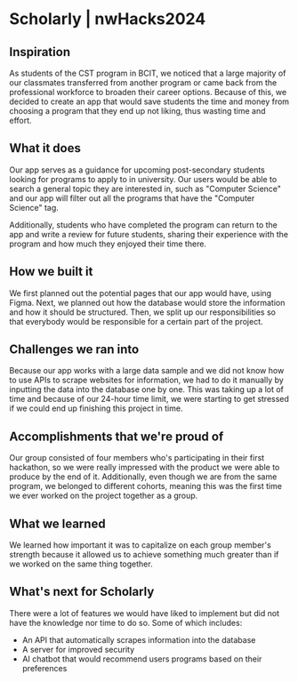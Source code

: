 # Scholarly | nwHacks2024
## Inspiration
As students of the CST program in BCIT, we noticed that a large majority of our classmates transferred from another program or came back from the professional workforce to broaden their career options. Because of this, we decided to create an app that would save students the time and money from choosing a program that they end up not liking, thus wasting time and effort.

## What it does
Our app serves as a guidance for upcoming post-secondary students looking for programs to apply to in university. Our users would be able to search a general topic they are interested in, such as "Computer Science" and our app will filter out all the programs that have the "Computer Science" tag.

Additionally, students who have completed the program can return to the app and write a review for future students, sharing their experience with the program and how much they enjoyed their time there.

## How we built it
We first planned out the potential pages that our app would have, using Figma. Next, we planned out how the database would store the information and how it should be structured. Then, we split up our responsibilities so that everybody would be responsible for a certain part of the project. 

## Challenges we ran into
Because our app works with a large data sample and we did not know how to use APIs to scrape websites for information, we had to do it manually by inputting the data into the database one by one. This was taking up a lot of time and because of our 24-hour time limit, we were starting to get stressed if we could end up finishing this project in time.

## Accomplishments that we're proud of
Our group consisted of four members who's participating in their first hackathon, so we were really impressed with the product we were able to produce by the end of it. Additionally, even though we are from the same program, we belonged to different cohorts, meaning this was the first time we ever worked on the project together as a group.

## What we learned
We learned how important it was to capitalize on each group member's strength because it allowed us to achieve something much greater than if we worked on the same thing together. 

## What's next for Scholarly
There were a lot of features we would have liked to implement but did not have the knowledge nor time to do so. Some of which includes:
- An API that automatically scrapes information into the database
- A server for improved security
- AI chatbot that would recommend users programs based on their preferences
